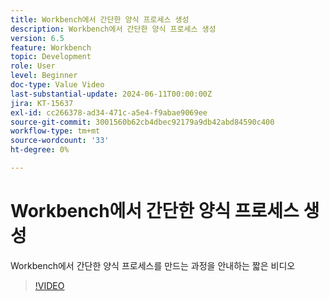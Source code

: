 ```yaml
---
title: Workbench에서 간단한 양식 프로세스 생성
description: Workbench에서 간단한 양식 프로세스 생성
version: 6.5
feature: Workbench
topic: Development
role: User
level: Beginner
doc-type: Value Video
last-substantial-update: 2024-06-11T00:00:00Z
jira: KT-15637
exl-id: cc266378-ad34-471c-a5e4-f9abae9069ee
source-git-commit: 3001560b62cb4dbec92179a9db42abd84590c400
workflow-type: tm+mt
source-wordcount: '33'
ht-degree: 0%

---
```


# Workbench에서 간단한 양식 프로세스 생성

Workbench에서 간단한 양식 프로세스를 만드는 과정을 안내하는 짧은 비디오

>[!VIDEO](https://video.tv.adobe.com/v/3429494/?learn=on)
